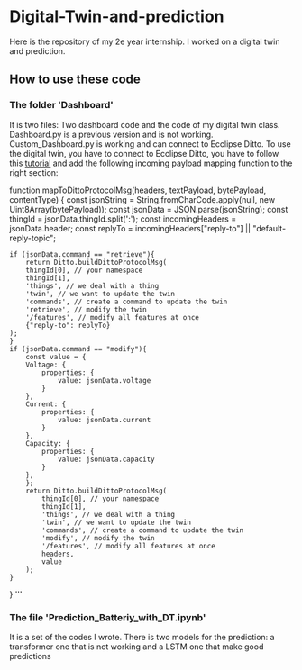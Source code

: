 # Digital-Twin-and-prediction

Here is the repository of my 2e year internship.
I worked on a digital twin and prediction.

## How to use these code

### The folder 'Dashboard'
It is two files: Two dashboard code and the code of my digital twin class. Dashboard.py is a previous version and is not working. Custom_Dashboard.py is working and can connect to Ecclipse Ditto.
To use the digital twin, you have to connect to Ecclipse Ditto, you have to follow this [tutorial](https://www.hivemq.com/blog/hands-on-guide-using-mqtt-hivemq-eclipse-ditto-digital-twins-iiot/) and add the following incoming payload mapping function to the right section:

function mapToDittoProtocolMsg(headers, textPayload, bytePayload, contentType) {
    const jsonString = String.fromCharCode.apply(null, new Uint8Array(bytePayload));
    const jsonData = JSON.parse(jsonString); 
    const thingId = jsonData.thingId.split(':');
    const incomingHeaders = jsonData.header; 
    const replyTo = incomingHeaders["reply-to"] || "default-reply-topic";
    
    if (jsonData.command == "retrieve"){
        return Ditto.buildDittoProtocolMsg(
        thingId[0], // your namespace 
        thingId[1], 
        'things', // we deal with a thing
        'twin', // we want to update the twin
        'commands', // create a command to update the twin
        'retrieve', // modify the twin
        '/features', // modify all features at once
        {"reply-to": replyTo}
    );
    }
    if (jsonData.command == "modify"){
        const value = { 
        Voltage: { 
            properties: { 
                value: jsonData.voltage 
            } 
        },
        Current: { 
            properties: { 
                value: jsonData.current 
            } 
        }, 
		Capacity: { 
            properties: { 
                value: jsonData.capacity 
            } 
        },   
        };    
        return Ditto.buildDittoProtocolMsg(
            thingId[0], // your namespace 
            thingId[1], 
            'things', // we deal with a thing
            'twin', // we want to update the twin
            'commands', // create a command to update the twin
            'modify', // modify the twin
            '/features', // modify all features at once
            headers, 
            value
        );    
    }

}
'''

### The file 'Prediction_Batteriy_with_DT.ipynb'

It is a set of the codes I wrote. There is two models for the prediction: a transformer one that is not working and a LSTM one that make good predictions 
